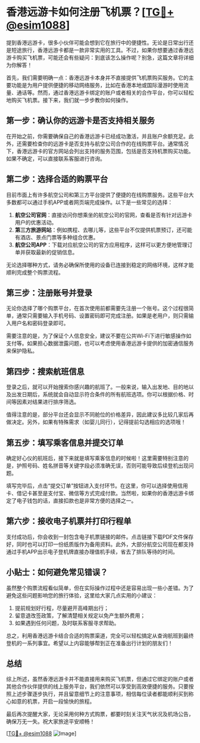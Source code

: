 # 香港远游卡如何注册飞机票？[[TG💪+ @esim1088](https://t.me/s/esim1088)]

提到香港远游卡，很多小伙伴可能会想到它在旅行中的便捷性。无论是日常出行还是短途旅行，香港远游卡都是一款非常实用的工具。不过，如果你想要通过香港远游卡购买飞机票，可能还会有些疑问：到底该怎么操作呢？别急，这篇文章将详细为你解答！

首先，我们需要明确一点：香港远游卡本身并不直接提供飞机票购买服务。它的主要功能是为用户提供便捷的移动网络服务，比如在香港本地或国际漫游时使用流量、通话等。然而，通过香港远游卡绑定的账户或者相关的合作平台，你可以轻松地购买飞机票。接下来，我们就一步步教你如何操作。

## 第一步：确认你的远游卡是否支持相关服务

在开始之前，你需要确保自己的香港远游卡已经成功激活，并且账户余额充足。此外，还需要检查你的远游卡是否支持与航空公司合作的在线购票平台。通常情况下，香港远游卡的官方网站会列出支持的服务范围，包括是否支持机票购买功能。如果不确定，可以直接联系客服进行咨询。

## 第二步：选择合适的购票平台

目前市面上有许多航空公司和第三方平台提供了便捷的在线购票服务。这些平台大多数都可以通过手机APP或者网页端完成操作。以下是一些常见的选择：

1. **航空公司官网**：直接访问你想乘坐的航空公司的官网，查看是否有针对远游卡用户的优惠活动。
2. **第三方旅游网站**：例如携程、去哪儿等，这些平台不仅提供机票预订，还可能有酒店、景点门票等多种组合优惠。
3. **航空公司APP**：下载对应航空公司的官方应用程序，这样可以更方便地管理订单并获取最新的促销信息。

无论选择哪种方式，请务必确保所使用的设备已连接到稳定的网络环境，这样才能顺利完成整个购票流程。

## 第三步：注册账号并登录

无论你选择了哪个购票平台，在首次使用前都需要先注册一个账号。这个过程很简单，通常只需要输入手机号码、设置密码即可完成注册。如果是老用户，则只需输入用户名和密码登录即可。

需要注意的是，为了保证个人信息安全，建议不要在公共Wi-Fi下进行敏感操作如支付等。如果担心数据泄露问题，也可以考虑使用香港远游卡提供的加密通信服务来保护隐私。

## 第四步：搜索航班信息

登录之后，就可以开始搜索你感兴趣的航班了。一般来说，输入出发地、目的地以及出发日期后，系统就会自动显示符合条件的所有航班选项。你可以根据价格、时间等因素对结果进行排序筛选。

值得注意的是，部分平台还会显示不同舱位的价格差异，因此建议多比较几家后再做决定。另外，如果有特殊需求（如婴儿同行），记得提前勾选相应的选项哦！

## 第五步：填写乘客信息并提交订单

确定好心仪的航班后，接下来就是填写乘客信息的时候啦！这里需要特别注意的是，护照号码、姓名拼音等关键字段必须准确无误，否则可能导致后续登机出现问题。

填写完毕后，点击“提交订单”按钮进入支付环节。在这里，你可以选择使用信用卡、借记卡甚至是支付宝、微信等方式完成付款。当然啦，如果你的香港远游卡绑定了电子钱包的话，直接扣款也是非常方便的选择之一。

## 第六步：接收电子机票并打印行程单

支付成功后，你会收到一封包含电子机票链接的邮件。点击链接下载PDF文件保存好，同时也可以打印一份纸质版作为备用资料。此外，大部分航空公司现在都支持通过手机APP出示电子登机牌直接办理值机手续，省去了排队等待的时间。

## 小贴士：如何避免常见错误？

虽然整个购票流程看似简单，但在实际操作过程中还是容易出现一些小差错。为了避免这些问题影响您的旅行体验，这里给大家几点实用的小建议：

1. 提前规划好行程，尽量避开高峰期出行；
2. 留意退改签政策，了解清楚相关规定以免产生额外费用；
3. 如果遇到任何问题，及时联系客服寻求帮助。

总之，利用香港远游卡结合合适的购票渠道，完全可以轻松搞定从查询航班到最终登机的一系列事宜。希望以上内容能够帮到正在准备出行计划的朋友们！

## 总结

综上所述，虽然香港远游卡并不能直接用来购买飞机票，但通过它绑定的账户或者其他合作伙伴提供的线上服务平台，我们依然可以享受到高效便捷的服务。只要按照上述步骤逐步执行，并且留意细节上的注意事项，相信每位读者都能顺利买到称心如意的机票，开启一段愉快的旅程。

最后再次提醒大家，无论采用何种方式购票，都要时刻关注天气状况及机场公告，确保万无一失。祝大家旅途平安顺畅！

[[TG💪+ @esim1088](https://t.me/s/esim1088) ![Image](https://i.postimg.cc/4NQfJmqS/Snipaste-2025-05-13-00-14-12.png)]